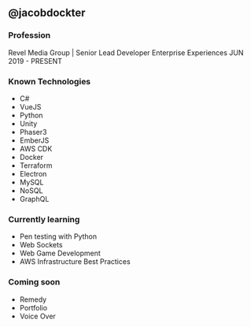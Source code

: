 ## @jacobdockter

### Profession
Revel Media Group | Senior Lead Developer Enterprise Experiences
JUN 2019 - PRESENT

### Known Technologies
- C#
- VueJS
- Python
- Unity
- Phaser3
- EmberJS
- AWS CDK
- Docker
- Terraform
- Electron
- MySQL
- NoSQL
- GraphQL

### Currently learning
- Pen testing with Python
- Web Sockets
- Web Game Development
- AWS Infrastructure Best Practices

### Coming soon
- Remedy
- Portfolio
- Voice Over

<!---
jacobdockter/jacobdockter is a ✨ special ✨ repository because its `README.md` (this file) appears on your GitHub profile.
You can click the Preview link to take a look at your changes.
--->
